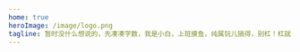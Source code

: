 ```yaml
---
home: true
heroImage: /image/logo.png
tagline: 暂时没什么想说的，先凑凑字数，我是小白，上班摸鱼，纯属玩儿搞得，别杠！杠就是你对！友好交流还是接受滴~！
---
```

